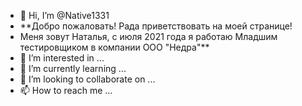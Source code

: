 - 👋 Hi, I’m @Native1331
- **Добро пожаловать! Рада приветствовать на моей странице!
-  Меня зовут Наталья, с июля 2021 года я работаю Младшим тестировщиком в компании ООО "Недра"**
- 👀 I’m interested in ...
- 🌱 I’m currently learning ...
- 💞️ I’m looking to collaborate on ...
- 📫 How to reach me ...

<!---
Native1331/Native1331 is a ✨ special ✨ repository because its `README.md` (this file) appears on your GitHub profile.
You can click the Preview link to take a look at your changes.
--->
